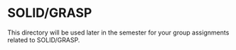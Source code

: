 # SOLID/GRASP
This directory will be used later in the semester for your group assignments related to SOLID/GRASP.
